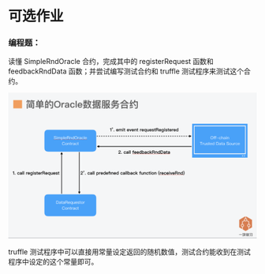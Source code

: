 # 可选作业

### 编程题：

读懂 SimpleRndOracle 合约，完成其中的 registerRequest 函数和 feedbackRndData 函数；并尝试编写测试合约和 truffle 测试程序来测试这个合约。

![](./image/OraclePattern.png)

truffle 测试程序中可以直接用常量设定返回的随机数值，测试合约能收到在测试程序中设定的这个常量即可。
